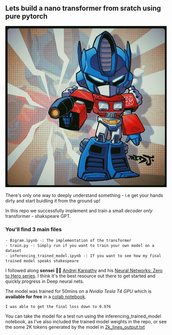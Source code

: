 ## Lets build a nano transformer from sratch using pure pytorch

![Transformer_Image](resources/bb_transformer.png)

There's only one way to deeply understand something - i.e get your hands dirty and start buidling it from the ground up!

In this repo we successfully implement and train a small *decoder only* transformer - shakspeare GPT.

### You'll find 3 main files
    - Bigram.ipynb -: The implementation of the transformer
    - train.py -: Simply run if you want to train your own model on a dataset
    - inferencing_trained_model.ipynb -: If you want to see how my final trained model speaks shakespeare

I followed along **sensei**  👨‍🏫 [Andrej Karpathy](https://karpathy.ai/) and his [Neural Networks: Zero to Hero series](https://youtube.com/playlist?list=PLAqhIrjkxbuWI23v9cThsA9GvCAUhRvKZ&si=irN0TdKUN1Cl2bqY). I think it's the best resource out there to get started and quickly progress in Deep neural nets.

The model was trained for 50mins on a *Nvidia Tesla T4 GPU* which is **available for free** in a [colab notebook](https://colab.research.google.com/). 
    
    I was able to get the final loss down to 0.976

You can take the model for a test run using the inferencing_trained_model notebook, as I've also included the trained model weights in the repo, or see the some 2K tokens generated by the model in [2k_lines_output.txt](2k_lines_output.txt)

